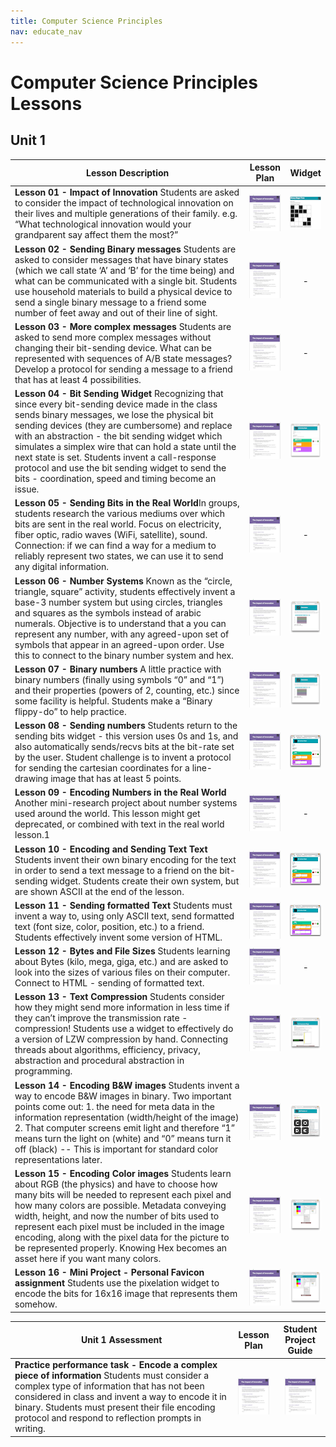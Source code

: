 ```yaml
---
title: Computer Science Principles
nav: educate_nav
---
```


# Computer Science Principles Lessons #

## Unit 1

| Lesson Description| Lesson Plan | Widget |
| ------------------|:-----------:|:------:|
| **Lesson 01 - Impact of Innovation** Students are asked to consider the impact of technological innovation on their lives and multiple generations of their family.  e.g. “What technological innovation would your grandparent say affect them the most?”| [![lesson 1](images/thumb_lesson1.png)](https://docs.google.com/a/code.org/document/d/1nWrpzSNPgx_D7Q7rm2j4UdCB26ggyXaeta-MWr9zYPs) | [![binary magic](images/thumb_binaryMagic.png)](http://bakerfranke.pencilcode.net/home/widgets/binaryMagicSimple) |
| **Lesson 02 - Sending Binary messages** Students are asked to consider messages that have binary states (which we call state ‘A’ and ‘B’ for the time being) and what can be communicated with a single bit.  Students use household materials to build a physical device to send a single binary message to a friend some number of feet away and out of their line of sight. | [![lesson 2](images/thumb_lesson1.png)](https://docs.google.com/a/code.org/document/d/1RVVx0mbGGZ0xjcWKAcUIfGGNVQZdxcMUN2WCtj0218M)| - |
| **Lesson 03 - More complex messages** Students are asked to send more complex messages without changing their bit-sending device.  What can be represented with sequences of A/B state messages?  Develop a protocol for sending a message to a friend that has at least 4 possibilities.| [![lesson 3](images/thumb_lesson1.png)](https://docs.google.com/a/code.org/document/d/1bpczHd6BzGw0f9VfLi-qnEAlSLjNw8MTzNLhkPnhD_k)| - |
| **Lesson 04 - Bit Sending Widget** Recognizing that since every bit-sending device made in the class sends binary messages, we lose the physical bit sending devices (they are cumbersome) and replace with an abstraction - the bit sending widget which simulates a simplex wire that can hold a state until the next state is set.  Students invent a call-response protocol and use the bit sending widget to send the bits - coordination, speed and timing become an issue.| [![lesson 4](images/thumb_lesson1.png)](https://docs.google.com/a/code.org/document/d/1ugzY_KQjs6UlmmbNN7Jnoim3Cf5c7Vog-4ucRjBYLpo) | [![sending bits](images/thumb_sendingBitsAB.png)](http://cspdashboard-c9-bfranke.c9.io/home.html) |
| **Lesson 05 - Sending Bits in the Real World**In groups, students research the various mediums over which bits are sent in the real world.  Focus on electricity, fiber optic, radio waves (WiFi, satellite), sound.  Connection: if we can find a way for a medium to reliably represent two states, we can use it to send any digital information.| [![lesson 5](images/thumb_lesson1.png)](https://docs.google.com/a/code.org/document/d/1-LDUmoORyOh2vhQudW2esquQPtaJKt_PMg2naldSqR4) | - |
| **Lesson 06 - Number Systems** Known as the “circle, triangle, square” activity, students effectively invent a base-3 number system but using circles, triangles and squares as the symbols instead of arabic numerals.  Objective is to understand that a you can represent any number, with any agreed-upon set of symbols that appear in an agreed-upon order.  Use this to connect to the binary number system and hex. | [![lesson 6](images/thumb_lesson1.png)](https://docs.google.com/a/code.org/document/d/16luN1MD-a2pDUkJNZk2dZdMDVkweflXJk7jj10KAZiI) | [![Odometers](images/thumb_odometers.png)](http://cspdashboard-c9-bfranke.c9.io/Odometers) |
| **Lesson 07 - Binary numbers** A little practice with binary numbers (finally using symbols “0” and “1”) and their properties (powers of 2, counting, etc.) since some facility is helpful.  Students make a “Binary flippy-do” to help practice.| [![lesson 1](images/thumb_lesson1.png)](https://docs.google.com/a/code.org/document/d/1BOhMLK3z-oKSOz9HLOILYvQQ7QXqeooeTa11GXG3cX8) | [![Odometers](images/thumb_odometers.png)](http://cspdashboard-c9-bfranke.c9.io/Odometers) |
| **Lesson 08 - Sending numbers** Students return to the sending bits widget - this version uses 0s and 1s, and also automatically sends/recvs bits at the bit-rate set by the user.  Student challenge is to invent a protocol for sending the cartesian coordinates for a line-drawing image that has at least 5 points.| [![lesson 8](images/thumb_lesson1.png)](https://docs.google.com/a/code.org/document/d/12GGRzWOuC31m4cuYEeAFByZQRRIHbxRm_HLQbiOsDk4) | [![sending bits](images/thumb_sendingBitsNumbers.png)](http://cspdashboard-c9-bfranke.c9.io/sendingBits/bitSendingWidget_final.html?version=numbers) |
| **Lesson 09 - Encoding Numbers in the Real World** Another mini-research project about number systems used around the world.  This lesson might get deprecated, or combined with text in the real world lesson.1| [![lesson 9](images/thumb_lesson1.png)](https://docs.google.com/a/code.org/document/d/1WpLXcJPJsCUURnjkPu234dQKWET6Qg_EkU2mx8s3NTs) |- |
| **Lesson 10 - Encoding and Sending Text Text** Students invent their own binary encoding for the text in order to send a text message to a friend on the bit-sending widget.  Students create their own system, but are shown ASCII at the end of the lesson.| [![lesson 1](images/thumb_lesson1.png)](https://docs.google.com/a/code.org/document/d/1lAHRLpxu05-gSbNF6LX8vUIoDMHEonrmL3bk-Sh1viA) | [![sending bits](images/thumb_sendingBitsNumbers.png)](http://cspdashboard-c9-bfranke.c9.io/sendingBits/bitSendingWidget_final.html?version=numbers) |
| **Lesson 11 - Sending formatted Text** Students must invent a way to, using only ASCII text, send formatted text (font size, color, position, etc.) to a friend.  Students effectively invent some version of HTML.| [![lesson 1](images/thumb_lesson1.png)](https://docs.google.com/a/code.org/document/d/1aTfMlSA-MCcw131FjryyL547nd0wJuctew1Ypr33XU8) | [![sending bits](images/thumb_sendingBitsText.png)](http://cspdashboard-c9-bfranke.c9.io/sendingBits/bitSendingWidget_final.html?version=text) |
| **Lesson 12 - Bytes and File Sizes** Students learning about Bytes (kilo, mega, giga, etc.) and are asked to look into the sizes of various files on their computer.  Connect to HTML - sending of formatted text.| [![lesson 1](images/thumb_lesson1.png)](https://docs.google.com/a/code.org/document/d/1PoNSWu-FwYKXOLzSXrZb3pmIq9FMHL09ig8iCtM_qz4) | - |
| **Lesson 13 - Text Compression** Students consider how they might send more information in less time if they can’t improve the transmission rate - compression!  Students use a widget to effectively do a version of LZW compression by hand. Connecting threads about algorithms, efficiency, privacy, abstraction and procedural abstraction in programming.| [![lesson 1](images/thumb_lesson1.png)](https://docs.google.com/a/code.org/document/d/1TBLaAvyFRYnWUakGWc-3O6b3qu_DvNvPEotT-_I8_o0) | [![Text Compression](images/thumb_textCompression.png)](http://cspdashboard-c9-bfranke.c9.io/TextCompression/TextCompressionTool.html)|
| **Lesson 14 - Encoding B&W images** Students invent a way to encode B&W images in binary.  Two important points come out: 1. the need for meta data in the information representation (width/height of the image) 2. That computer screens emit light and therefore “1” means turn the light on (white) and “0” means turn it off (black) -- This is important for standard color representations later.| [![lesson 1](images/thumb_lesson1.png)](https://drive.google.com/a/code.org/#folders/0B2QFqkDgv9LjM243WGJjM09IUEU)| [![sending bits](images/thumb_pixelationBandW.png)](http://cspdashboard-c9-bfranke.c9.io/home.html)|
| **Lesson 15 - Encoding Color images** Students learn about RGB (the physics) and have to choose how many bits will be needed to represent each pixel and how many colors are possible. Metadata conveying width, height, and now the number of bits used to represent each pixel must be included in the image encoding, along with the pixel data for the picture to be represented properly.  Knowing Hex becomes an asset here if you want many colors.| [![lesson 1](images/thumb_lesson1.png)](https://drive.google.com/a/code.org/#folders/0B2QFqkDgv9LjM243WGJjM09IUEU)| [![sending bits](images/thumb_pixelation_v4.png)](http://cspdashboard-c9-bfranke.c9.io/home.html) |
| **Lesson 16 - Mini Project - Personal Favicon assignment** Students use the pixelation widget to encode the bits for 16x16 image that represents them somehow. | [![lesson 1](images/thumb_lesson1.png)](https://drive.google.com/a/code.org/#folders/0B2QFqkDgv9LjM243WGJjM09IUEU)| [![sending bits](images/thumb_pixelation_v4.png)](http://cspdashboard-c9-bfranke.c9.io/home.html) |

 

| Unit 1 Assessment | Lesson Plan | Student Project Guide |
| ------------------|:-----------:| :-----------:|
| **Practice performance task -  Encode a complex piece of information** Students must consider a complex type of information that has not been considered in class and invent a way to encode it in binary.  Students must present their file encoding protocol and respond to reflection prompts in writing.  |  [![lesson 1](images/thumb_lesson1.png)](https://drive.google.com/a/code.org/#folders/0B2QFqkDgv9LjM243WGJjM09IUEU) | [![lesson 1](images/thumb_lesson1.png)](https://drive.google.com/a/code.org/#folders/0B2QFqkDgv9LjM243WGJjM09IUEU) |



